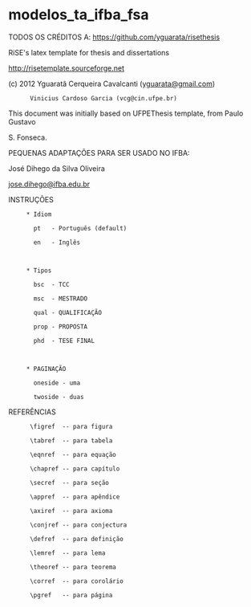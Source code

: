 # modelos_ta_ifba_fsa


 TODOS OS CRÉDITOS A: https://github.com/yguarata/risethesis



 RiSE's latex template for thesis and dissertations

 http://risetemplate.sourceforge.net



 (c) 2012 Yguaratã Cerqueira Cavalcanti (yguarata@gmail.com)

          Vinicius Cardoso Garcia (vcg@cin.ufpe.br)



 This document was initially based on UFPEThesis template, from Paulo Gustavo

 S. Fonseca.




PEQUENAS ADAPTAÇÕES PARA SER USADO NO IFBA:

José Dihego da Silva Oliveira

jose.dihego@ifba.edu.br




 INSTRUÇÕES



         * Idiom

           pt   - Português (default)

           en   - Inglês



         * Tipos

           bsc  - TCC

           msc  - MESTRADO

           qual - QUALIFICAÇÃO

           prop - PROPOSTA

           phd  - TESE FINAL



         * PAGINAÇÃO

           oneside - uma

           twoside - duas



 REFERÊNCIAS

          \figref  -- para figura

          \tabref  -- para tabela

          \eqnref  -- para equação

          \chapref -- para capítulo

          \secref  -- para seção

          \appref  -- para apêndice

          \axiref  -- para axioma

          \conjref -- para conjectura

          \defref  -- para definição

          \lemref  -- para lema

          \theoref -- para teorema

          \corref  -- para corolário

          \pgref   -- para página



        
